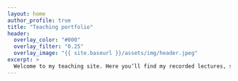 ```yaml
---
layout: home
author_profile: true
title: "Teaching portfolio"
header:
  overlay_color: "#000"
  overlay_filter: "0.25"
  overlay_image: "{{ site.baseurl }}/assets/img/header.jpeg"
excerpt: >
  Welcome to my teaching site. Here you’ll find my recorded lectures, slides, exercises, and a record of my appointments and prizes.
---
```

